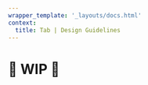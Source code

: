 ```yaml
---
wrapper_template: '_layouts/docs.html'
context:
  title: Tab | Design Guidelines
---
```


# 🚧 WIP 🚧
